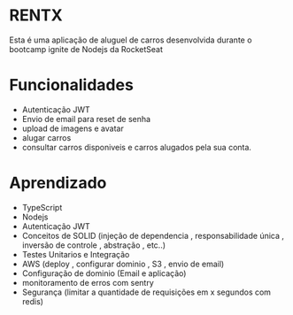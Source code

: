 # RENTX 

Esta é uma aplicação de aluguel de carros desenvolvida durante o bootcamp ignite de Nodejs da RocketSeat


# Funcionalidades
- Autenticação JWT 
- Envio de email para reset de senha
- upload de imagens e avatar
- alugar carros
- consultar carros disponiveis e carros alugados pela sua conta.
   
# Aprendizado
- TypeScript
- Nodejs
- Autenticação JWT
- Conceitos de SOLID (injeção de dependencia , responsabilidade única , inversão de controle , abstração , etc..)
- Testes Unitarios e Integração
- AWS (deploy , configurar dominio , S3 , envio de email)
- Configuração de dominio (Email e aplicação)
- monitoramento de erros com sentry
- Segurança (limitar a quantidade de requisições em x segundos com redis)
